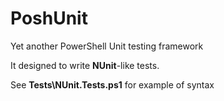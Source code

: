 PoshUnit
========

Yet another PowerShell Unit testing framework

It designed to write **NUnit**-like tests.

See **Tests\NUnit.Tests.ps1** for example of syntax